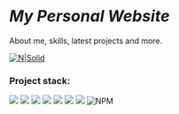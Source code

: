 # _My Personal Website_

About me, skills, latest projects and more.

[![N|Solid](https://lh3.googleusercontent.com/CURx9nUDtUDG_GbRiYwFgApfat9nC25DfMGr552fkFsHYL2fkKiRcKdb3bAe3Hiuiw9gm8oje9CG5QR5AAqCCFT-ZXGT5pEFZUTm8OF5peyIWQvhQS1pmRPpZ3s-QX5OkSiPHyOeeA=w2400)](https://tsahis-website.netlify.app)

### Project stack:

![](https://img.shields.io/badge/React-20232A?style=for-the-badge&logo=react&logoColor=61DAFB)
![](https://img.shields.io/badge/React_Router-CA4245?style=for-the-badge&logo=react-router&logoColor=white)
![](https://img.shields.io/badge/Material--UI-0081CB?style=for-the-badge&logo=material-ui&logoColor=whit)
![](https://img.shields.io/badge/Sass-CC6699?style=for-the-badge&logo=sass&logoColor=white)
![](https://img.shields.io/badge/JavaScript-F7DF1E?style=for-the-badge&logo=javascript&logoColor=black)
![](https://img.shields.io/badge/HTML5-E34F26?style=for-the-badge&logo=html5&logoColor=white)
![](https://img.shields.io/badge/Netlify-00C7B7?style=for-the-badge&logo=netlify&logoColor=white)
![NPM](https://img.shields.io/badge/NPM-%23000000.svg?style=for-the-badge&logo=npm&logoColor=white)

